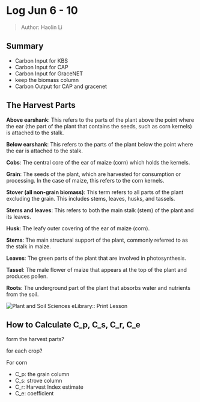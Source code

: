 # Log Jun 6 - 10

> Author: Haolin Li



## Summary

- Carbon Input for KBS
- Carbon Input for CAP
- Carbon Input for GraceNET
- keep the biomass column
- Carbon Output for CAP and gracenet



## The Harvest Parts

**Above earshank**: This refers to the parts of the plant above the point where the ear (the part of the plant that contains the seeds, such as corn kernels) is attached to the stalk.

**Below earshank**: This refers to the parts of the plant below the point where the ear is attached to the stalk.

**Cobs**: The central core of the ear of maize (corn) which holds the kernels.

**Grain**: The seeds of the plant, which are harvested for consumption or processing. In the case of maize, this refers to the corn kernels.

**Stover (all non-grain biomass)**: This term refers to all parts of the plant excluding the grain. This includes stems, leaves, husks, and tassels.

**Stems and leaves**: This refers to both the main stalk (stem) of the plant and its leaves.

**Husk**: The leafy outer covering of the ear of maize (corn).

**Stems**: The main structural support of the plant, commonly referred to as the stalk in maize.

**Leaves**: The green parts of the plant that are involved in photosynthesis.

**Tassel**: The male flower of maize that appears at the top of the plant and produces pollen.

**Roots**: The underground part of the plant that absorbs water and nutrients from the soil.

![Plant and Soil Sciences eLibrary:: Print Lesson](https://lh4.googleusercontent.com/proxy/559E-ti5PnVBqymHnSwHXCa4UHN9L1x2KJidkyVhy6xaWv9MotI4LEgkpJ9UbqeCMX-3OBY3QN51Et9O22R1S5SUa5RlhVqllR_eNZsBaLKnqSQ)



## How to Calculate C_p, C_s, C_r, C_e

form the harvest parts?

for each crop?

For corn

- C_p: the grain column
- C_s: strove column
- C_r: Harvest Index estimate
- C_e: coefficient

